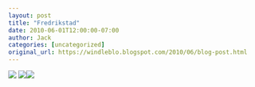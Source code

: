 ```yaml
---
layout: post
title: "Fredrikstad"
date: 2010-06-01T12:00:00-07:00
author: Jack
categories: [uncategorized]
original_url: https://windleblo.blogspot.com/2010/06/blog-post.html
---
```


![](https://lh3.googleusercontent.com/blogger_img_proxy/AEn0k_tmdF-Z-V-XSBJ-TGRr_Ic0apYT7gZDg8gGzrC3M6IUcqFLAR3zwwxKsww70na5zltYKwhEjgezJBYDwgD1xd7PoqxYjGrNIqnMlnsWSFWNHR2xwTsgrOqJmbWlD1V6hPdHjKm9NX7EVsIDSzl-telHaDNQyNzjh8o6NVCUI74cVLHC6a1jNKnqc9jcCqr_iXVjgEBn5rTM2saPne52uQWS-a1odDMPiFcpt2CUe_bj9sMKNFSnF9rH1B7GHUcFJHGvEixbZEOIGXpNH16wgwQsqYIPkmEfkcF5tX_CgTuAauOZ_kk_U18=s0-d) [![](https://lh3.googleusercontent.com/blogger_img_proxy/AEn0k_tWOE50OZ-acHejOE5G1lMdgzZ-El9fWkAevV2kkH16tgiOrFi5dCB7T_e-aMwvkzoYZiq6u7Txyh8sMsRuBKmlVnXvW2bzfUujX3ZG4ZFZ70BO_52vV-bd=s0-d)](http://photobucket.com/redirect/album?showShareLB=1)[![](https://lh3.googleusercontent.com/blogger_img_proxy/AEn0k_uFziVRXUxV6V07QjJY4S2PwGTeeQOFpzHNJQc4MbwwGppXGOJ_7E29xKof9I3tVbfSRFMV0CnWS5d0ifpyKF4yo6v2LOL8TIw-ePBf0N1dFYKDNDLxigFD=s0-d)](http://s373.photobucket.com/albums/oo174/windleblo/Leg%201%202010/)